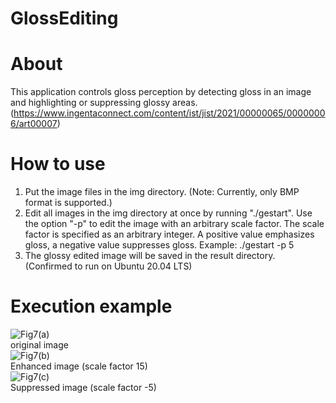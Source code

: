 # GlossEditing

# About
This application controls gloss perception by detecting gloss in an image and highlighting or suppressing glossy areas.<br>
(https://www.ingentaconnect.com/content/ist/jist/2021/00000065/00000006/art00007)

# How to use
1. Put the image files in the img directory. (Note: Currently, only BMP format is supported.)
2. Edit all images in the img directory at once by running "./gestart".
   Use the option "-p" to edit the image with an arbitrary scale factor.
   The scale factor is specified as an arbitrary integer. A positive value emphasizes gloss, a negative value suppresses gloss.
   Example: ./gestart -p 5
3. The glossy edited image will be saved in the result directory.<br>
(Confirmed to run on Ubuntu 20.04 LTS)

# Execution example
![Fig7(a)](https://user-images.githubusercontent.com/92371944/141085159-a461dcff-2b39-47ab-843e-3200f61fec83.png)
<br>original image<br>
![Fig7(b)](https://user-images.githubusercontent.com/92371944/141085262-a689e3a9-613d-45c4-a5c1-d56c4d6046c4.png)
<br>Enhanced image (scale factor 15)<br>
![Fig7(c)](https://user-images.githubusercontent.com/92371944/141085448-3aabeb58-22e4-41b7-8dce-d79ee274520b.png)
<br>Suppressed image (scale factor -5)<br>
